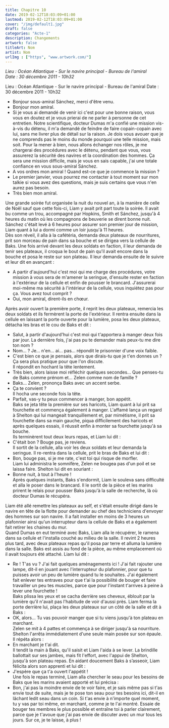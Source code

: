 ```yaml
---
title: Chapitre 10
date: 2019-02-12T18:03:09+01:00
lastmod: 2019-02-12T18:03:09+01:00
cover: "/img/default1.jpg"
draft: false
categories: "Acte-1"
description: Changements
artwork: false
titleArt: Nom
artist: Nom
urlImg : ["https", "www.artwork.com/"]
---
```

_Lieu : Océan Atlantique - Sur le navire principal - Bureau de l'amiral   
Date : 30 décembre 2011 - 10h32_   
   
Lieu : Océan Atlantique - Sur le navire principal - Bureau de l'amiral
Date : 30 décembre 2011 - 10h32

- Bonjour sous-amiral Sánchez, merci d'être venu.   
- Bonjour mon amiral.   
- Si je vous ai demandé de venir ici c'est pour une bonne raison, vous vous en doutez et je vous prierai de ne parler à personne de cet entretien. Notre scientifique, docteur Dumas m'a confié une mission vis-à-vis du détenu, il m'a demandé de feindre de faire copain-copain avec lui, sans me livrer plus de détail sur la raison. Je dois vous avouer que je ne comprends pas le moins du monde pourquoi une telle mission, mais soit. Pour la mener à bien, nous allons échanger nos rôles, je me chargerai des procédures avec le détenu, pendant que vous, vous assurerez la sécurité des navires et la coordination des hommes. Ça sera une mission difficile, mais je vous en sais capable, j'ai une totale confiance en vous sous-amiral Sánchez.   
- A vos ordres mon amiral ! Quand est-ce que je commence la mission ?   
- Le premier janvier, vous pourrez me contacter à tout moment sur mon talkie si vous avez des questions, mais je suis certains que vous n'en aurez pas besoin.   
- Très bien mon amiral.   
   
Une grande soirée fut organisée la nuit du nouvel an, à la manière de celle de Noël sauf que cette fois-ci, Liam y avait prit part toute la soirée. Il avait bu comme un trou, accompagné par Hopkins, Smith et Sánchez, jusqu'à 4 heures du matin où les compagnons de beuverie se dirent bonne nuit. Sánchez c'était levé à 6 heures pour assurer son premier jour de mission, Liam quant à lui a dormi comme un loir jusqu'à 11 heures.   
Dès son réveil, il alla à la cafétéria, demanda deux plateaux de nourritures, prit son morceau de pain dans sa bouche et se dirigea vers la cellule de Baks. Une fois arrivé devant les deux soldats en faction, il leur demanda de tenir ses plateaux, il croqua le bout de pain qu'il avait encore dans la bouche et posa le reste sur son plateau. Il leur demanda ensuite de le suivre et leur dit en avançant :   
- A partir d'aujourd'hui c'est moi qui me charge des procédures, votre mission à vous sera de m'amener la seringue, d'ensuite rester en faction à l'extérieur de la cellule et enfin de pousser le brancard. J'assurerai moi-même ma sécurité à l'intérieur de la cellule, vous inquiétez pas pour ça. Vous avez tout comprit ?    
- Oui, mon amiral, dirent-ils en chœur.   
   
Après avoir ouvert la première porte, il reprit les deux plateaux, remercia les deux soldats et ils fermèrent la porte de l'extérieur. Il rentra ensuite dans la cellule en laissant la porte ouverte pour la lumière, posa les deux plateaux, détacha les bras et le cou de Baks et dit :   
- Salut, à partir d'aujourd'hui c'est moi qui t'apportera à manger deux fois par jour. La dernière fois, j'ai pas pu te demander mais peux-tu me dire ton nom ?   
- Nom... ? Je... n'en... ai... pas... répondit le prisonnier d'une voix faible.   
- C'est bien ce que je pensais, alors que dirais-tu que je t'en donnes un ? Ça sera plus pratique pour que l'on discute.   
Il répondit en hochant la tête lentement.   
- Très bien, alors laisse moi réfléchir quelques secondes... Que penses-tu de Baks comme prénom et... Zelen comme nom de famille ?   
- Baks... Zelen, prononça Baks avec un accent serbe.   
- Ça te convient ?   
Il hocha une seconde fois la tête.   
- Parfait, vas-y tu peux commencer à manger, bon appétit.    
Baks se jeta tête la première sur ses haricots, Liam quant à lui prit sa fourchette et commença également à manger. L'affamé lança un regard à Shelton qui lui mangeait tranquillement et, par mimétisme, il prit sa fourchette dans sa main gauche, piqua difficilement des haricots et après quelques essais, il réussit enfin à monter sa fourchette jusqu'à sa bouche.   
Ils terminèrent tout deux leurs repas, et Liam lui dit :   
- C'était bon ? Bouge pas, je reviens.   
Il sortit de la cellule, alla voir les deux soldats et leur demanda la seringue. Il re-rentra dans la cellule, prit le bras de Baks et lui dit :   
- Bon, bouge pas, si je me rate, c'est toi qui risque de morfler.   
Liam lui administra le somnifère, Zelen ne bougea pas d'un poil et se laissa faire. Shelton lui dit en souriant :   
- Bonne nuit, à tout à l'heure !   
Après quelques instants, Baks s'endormit, Liam le souleva sans difficulté et alla le poser dans le brancard. Il le sortit de la pièce et les marins prirent le relais pour pousser Baks jusqu'à la salle de recherche, là où docteur Dumas le récupéra.   

Liam été allé remettre les plateaux au self, et s'était ensuite dirigé dans le navire en tête de la flotte pour demander au chef des techniciens d'envoyer des hommes sur son navire. Il a fait installer en moins de 3 heures un plafonnier ainsi qu'un interrupteur dans la cellule de Baks et a également fait retirer les chaines du mur.    
Quand Dumas en eut terminé avec Baks, Liam alla le récupérer, le ramena dans sa cellule et l'installa couché au milieu de la salle. Il revint 2 heures plus tard, avec deux plateaux repas qu'il posa par terre et alluma la lumière dans la salle. Baks est assis au fond de la pièce, au même emplacement où il avait toujours été attaché. Liam lui dit :   
- Re ! T'as vu ? J'ai fait quelques aménagements ici ! J'ai fait rajouter une lampe, dit-il en jouant avec l'interrupteur du plafonnier, pour que tu puisses avoir un peu de lumière quand tu le souhaites. J'ai également fait enlever tes entraves pour que t'ai la possibilité de bouger et faire travailler un peu tes muscles, parce que pour l'instant t'arrives à peine à lever une fourchette !    
Baks plissa les yeux et se cacha derrière ses cheveux, éblouit par la lumière qu'il n'avait pas l'habitude de voir d'aussi près. Liam ferma la porte derrière lui, plaça les deux plateaux sur un côté de la salle et dit à Baks :   
- OK, alors... Tu vas pouvoir manger que si tu viens jusqu'à ton plateau en marchant.   
Zelen se mit à 4 pattes et commença à se diriger jusqu'à sa nourriture. Shelton l'arrêta immédiatement d'une seule main posée sur son épaule. Il répéta alors :   
- En marchant je t'ai dit.   
Il tendit la main à Baks, qu'il saisit et Liam l'aida à se lever. La brindille ballottait sur ses jambes, mais fit l'effort, avec l'appui de Shelton, jusqu'à son plateau repas. En aidant doucement Baks à s’asseoir, Liam félicita alors son apprenti et lui dit :   
- J'espère que ça t'a ouvert l'appétit !   
Une fois le repas terminé, Liam alla chercher le seau pour les besoins de Baks que les marins avaient apporté et lui précisa :   
- Bon, j'ai pas la moindre envie de te voir faire, et je sais même pas si t'as envie tout de suite, mais je te pose ton seau pour tes besoins ici, dit-il en lâchant ledit seau dans un coin. Si t'as envie à n'importe quel moment, tu y vas par toi même, en marchant, comme je te l'ai montré. Essaie de bouger tes membres le plus possible et entraîne toi à parler clairement, parce que je t'avoue que j'ai pas envie de discuter avec un mur tous les jours. Sur ce, je te laisse, à plus !   